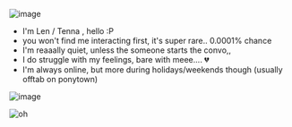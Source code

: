 ![image](https://files.catbox.moe/hksn16.png)

- I'm Len / Tenna , hello :P
- you won't find me interacting first, it's super rare.. 0.0001% chance
- I'm reaaally quiet, unless the someone starts the convo,,
- I do struggle with my feelings, bare with meee.... 💔
- I'm always online, but more during holidays/weekends though (usually offtab on ponytown)


![image](https://files.catbox.moe/wa7c47.png)

![oh](https://tenor.com/en-GB/view/spamtenna-spamton-spamton-g-spamton-tenna-mr-ant-tenna-gif-9687341437388464900)
  
<!--
**don-sonnellino/don-sonnellino** is a ✨ _special_ ✨ repository because its `README.md` (this file) appears on your GitHub profile.

Here are some ideas to get you started:

- 🔭 I’m currently working on ...
- 🌱 I’m currently learning ...
- 👯 I’m looking to collaborate on ...
- 🤔 I’m looking for help with ...
- 💬 Ask me about ...
- 📫 How to reach me: ...
- 😄 Pronouns: ...
- ⚡ Fun fact: ...
-->
